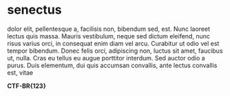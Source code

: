 # senectus

dolor elit, pellentesque a, facilisis non, bibendum sed, est. Nunc laoreet lectus quis massa. Mauris vestibulum, neque sed dictum eleifend, nunc risus varius orci, in consequat enim diam vel arcu. Curabitur ut odio vel est tempor bibendum. Donec felis orci, adipiscing non, luctus sit amet, faucibus ut, nulla. Cras eu tellus eu augue porttitor interdum. Sed auctor odio a purus. Duis elementum, dui quis accumsan convallis, ante lectus convallis est, vitae

**CTF-BR{123}**
